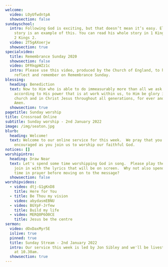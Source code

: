 ```yaml
---
welcome:
  video: LOyUfwdntpA
  showsection: false
sundayschool:
  intro: Following God is exciting, but that doesn’t mean it’s easy. Elijah’s
    story is an example of this. You can read his whole story in 1 Kings 17:1 -
    2 Kings 2.
  video: 2T5gAXoerjw
  showsection: true
specialvideo:
  title: Remembrance Sunday 2020
  showsection: false
  video: DFRkqpWZz1c
  intro: Please use this video, produced by the Church of England, to help you
    reflect and remember on Remembrance Sunday.
blessing:
  heading: Benediction
  text: Now to Him who is able to do immeasurably more than all we ask or imagine,
    according to His power that is at work within us, to Him be glory in the
    church and in Christ Jesus throughout all generations, for ever and ever!
    Amen.
  showsection: true
pagetitle: Sunday worship
title: Crossroad Online
subtitle: Sunday worship - 2nd January 2022
image: /img/seaton.jpg
blurb:
  heading: Welcome!
  text: Welcome to our online service for this week.  We pray that you'll be
    encouraged as you join us to worship our faithful God.
notices: []
worshipintro:
  heading: Draw Near
  text: Let's spend some time worshipping God in song.  Please play the videos and
    join in with the lyrics that will be on screen.  Why not also spend some
    time in prayer before moving on to the message?
  showsection: false
worshipvideos:
  - video: dtj-G1gKnD8
    title: Here for You
  - title: Be Thou my vision
    video: abydasmEBNU
  - video: BGYpF-Jrfew
    title: Build my life
  - video: MERQ0P6O0CE
    title: Jesus be the centre
sermon:
  video: dOxDaxMyr5E
  islive: true
  pinned: true
  title: Sunday Stream - 2nd January 2022
  intro: Our service this week is led by Jon Sibley and we'll be livestreaming it
    at 10.30am.
  showsection: true
---
```

